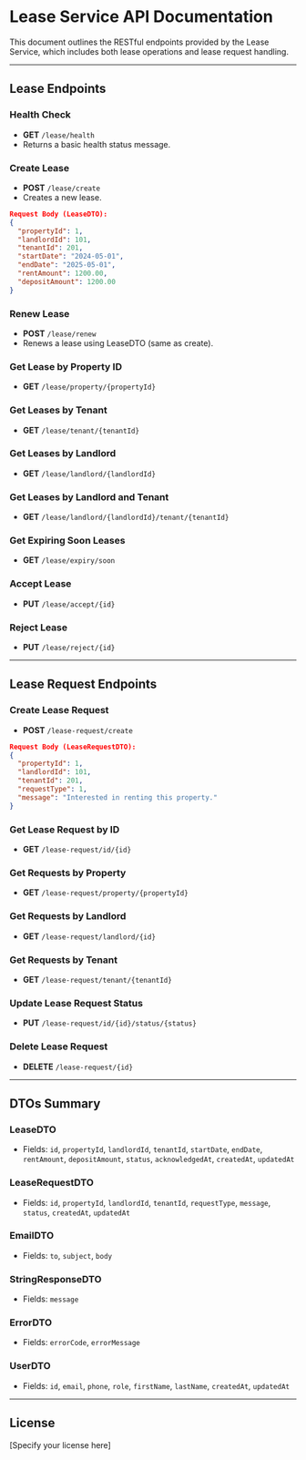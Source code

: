 
# Lease Service API Documentation

This document outlines the RESTful endpoints provided by the Lease Service, which includes both lease operations and lease request handling.

---

## Lease Endpoints

### Health Check
- **GET** `/lease/health`
- Returns a basic health status message.

### Create Lease
- **POST** `/lease/create`
- Creates a new lease.
```json
Request Body (LeaseDTO):
{
  "propertyId": 1,
  "landlordId": 101,
  "tenantId": 201,
  "startDate": "2024-05-01",
  "endDate": "2025-05-01",
  "rentAmount": 1200.00,
  "depositAmount": 1200.00
}
```

### Renew Lease
- **POST** `/lease/renew`
- Renews a lease using LeaseDTO (same as create).

### Get Lease by Property ID
- **GET** `/lease/property/{propertyId}`

### Get Leases by Tenant
- **GET** `/lease/tenant/{tenantId}`

### Get Leases by Landlord
- **GET** `/lease/landlord/{landlordId}`

### Get Leases by Landlord and Tenant
- **GET** `/lease/landlord/{landlordId}/tenant/{tenantId}`

### Get Expiring Soon Leases
- **GET** `/lease/expiry/soon`

### Accept Lease
- **PUT** `/lease/accept/{id}`

### Reject Lease
- **PUT** `/lease/reject/{id}`

---

## Lease Request Endpoints

### Create Lease Request
- **POST** `/lease-request/create`
```json
Request Body (LeaseRequestDTO):
{
  "propertyId": 1,
  "landlordId": 101,
  "tenantId": 201,
  "requestType": 1,
  "message": "Interested in renting this property."
}
```

### Get Lease Request by ID
- **GET** `/lease-request/id/{id}`

### Get Requests by Property
- **GET** `/lease-request/property/{propertyId}`

### Get Requests by Landlord
- **GET** `/lease-request/landlord/{id}`

### Get Requests by Tenant
- **GET** `/lease-request/tenant/{tenantId}`

### Update Lease Request Status
- **PUT** `/lease-request/id/{id}/status/{status}`

### Delete Lease Request
- **DELETE** `/lease-request/{id}`

---

## DTOs Summary

### LeaseDTO
- Fields: `id`, `propertyId`, `landlordId`, `tenantId`, `startDate`, `endDate`, `rentAmount`, `depositAmount`, `status`, `acknowledgedAt`, `createdAt`, `updatedAt`

### LeaseRequestDTO
- Fields: `id`, `propertyId`, `landlordId`, `tenantId`, `requestType`, `message`, `status`, `createdAt`, `updatedAt`

### EmailDTO
- Fields: `to`, `subject`, `body`

### StringResponseDTO
- Fields: `message`

### ErrorDTO
- Fields: `errorCode`, `errorMessage`

### UserDTO
- Fields: `id`, `email`, `phone`, `role`, `firstName`, `lastName`, `createdAt`, `updatedAt`

---

## License
[Specify your license here]
